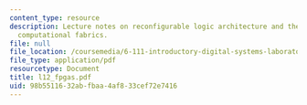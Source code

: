 ```yaml
---
content_type: resource
description: Lecture notes on reconfigurable logic architecture and the history of
  computational fabrics.
file: null
file_location: /coursemedia/6-111-introductory-digital-systems-laboratory-spring-2006/98b5511632abfbaa4af833cef72e7416_l12_fpgas.pdf
file_type: application/pdf
resourcetype: Document
title: l12_fpgas.pdf
uid: 98b55116-32ab-fbaa-4af8-33cef72e7416
---
```

